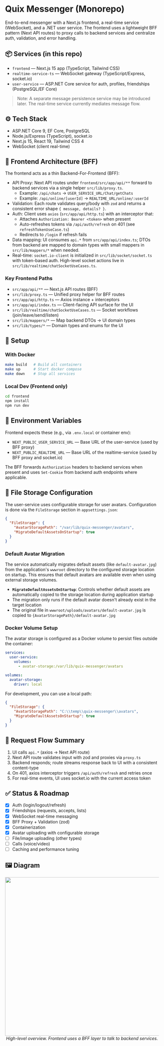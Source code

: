 # Quix Messenger (Monorepo)

End-to-end messenger with a Next.js frontend, a real-time service (WebSocket), and a .NET user service. The frontend uses a lightweight BFF pattern (Next API routes) to proxy calls to backend services and centralize auth, validation, and error handling.

## 📦 Services (in this repo)
- `frontend` — Next.js 15 app (TypeScript, Tailwind CSS)
- `realtime-service-ts` — WebSocket gateway (TypeScript/Express, socket.io)
- `user-service` — ASP.NET Core service for auth, profiles, friendships (PostgreSQL/EF Core)

> Note: A separate message persistence service may be introduced later. The real-time service currently mediates message flow.

## ⚙️ Tech Stack
- ASP.NET Core 9, EF Core, PostgreSQL
- Node.js/Express (TypeScript), socket.io
- Next.js 15, React 19, Tailwind CSS 4
- WebSocket (client real-time)

## 🧠 Frontend Architecture (BFF)

The frontend acts as a thin Backend-For-Frontend (BFF):

- API Proxy: Next API routes under `frontend/src/app/api/**` forward to backend services via a single helper `src/lib/proxy.ts`.
  - Example: `/api/chats` → `USER_SERVICE_URL/Chat/getChats`
  - Example: `/api/online/[userId]` → `REALTIME_URL/online/:userId`
- Validation: Each route validates query/body with `zod` and returns a consistent error shape `{ message, details? }`.
- Auth: Client uses `axios` (`src/app/api/http.ts`) with an interceptor that:
  - Attaches `Authorization: Bearer <token>` when present
  - Auto-refreshes tokens via `/api/auth/refresh` on 401 (see `refreshTokenUseCase.ts`)
  - Redirects to `/login` if refresh fails
- Data mapping: UI consumes `api.*` from `src/app/api/index.ts`; DTOs from backend are mapped to domain types with small mappers in `src/lib/mappers/*` when needed.
- Real-time: `socket.io-client` is initialized in `src/lib/socket/socket.ts` with token-based auth. High-level socket actions live in `src/lib/realtime/chatSocketUseCases.ts`.

### Key Frontend Paths
- `src/app/api/**` — Next.js API routes (BFF)
- `src/lib/proxy.ts` — Unified proxy helper for BFF routes
- `src/app/api/http.ts` — Axios instance + interceptors
- `src/app/api/index.ts` — Client-facing API surface for the UI
- `src/lib/realtime/chatSocketUseCases.ts` — Socket workflows (join/leave/send/listen)
- `src/lib/mappers/*` — Map backend DTOs → UI domain types
- `src/lib/types/*` — Domain types and enums for the UI

## 🔧 Setup

### With Docker
```bash
make build   # Build all containers
make up      # Start docker compose
make down    # Stop all services
```

### Local Dev (Frontend only)
```bash
cd frontend
npm install
npm run dev
```

## 🔐 Environment Variables

Frontend expects these (e.g., via `.env.local` or container env):

- `NEXT_PUBLIC_USER_SERVICE_URL` — Base URL of the user-service (used by BFF proxy)
- `NEXT_PUBLIC_REALTIME_URL` — Base URL of the realtime-service (used by BFF proxy and socket.io)

The BFF forwards `Authorization` headers to backend services when present and uses `Set-Cookie` from backend auth endpoints where applicable.

## 📁 File Storage Configuration

The user-service uses configurable storage for user avatars. Configuration is done via the `FileStorage` section in `appsettings.json`:

```json
{
  "FileStorage": {
    "AvatarStoragePath": "/var/lib/quix-messenger/avatars",
    "MigrateDefaultAssetsOnStartup": true
  }
}
```

### Default Avatar Migration

The service automatically migrates default assets (like `default-avatar.jpg`) from the application's `wwwroot` directory to the configured storage location on startup. This ensures that default avatars are available even when using external storage volumes.

- **`MigrateDefaultAssetsOnStartup`**: Controls whether default assets are automatically copied to the storage location during application startup
- The migration only runs if the default avatar doesn't already exist in the target location
- The original file in `wwwroot/uploads/avatars/default-avatar.jpg` is copied to `{AvatarStoragePath}/default-avatar.jpg`

### Docker Volume Setup

The avatar storage is configured as a Docker volume to persist files outside the container:

```yaml
services:
  user-service:
    volumes:
      - avatar-storage:/var/lib/quix-messenger/avatars

volumes:
  avatar-storage:
    driver: local
```

For development, you can use a local path:
```json
{
  "FileStorage": {
    "AvatarStoragePath": "C:\\temp\\quix-messenger\\avatars",
    "MigrateDefaultAssetsOnStartup": true
  }
}
```

## 🧭 Request Flow Summary
1) UI calls `api.*` (axios → Next API route)
2) Next API route validates input with zod and proxies via `proxy.ts`
3) Backend responds; route streams response back to UI with a consistent content-type
4) On 401, axios interceptor triggers `/api/auth/refresh` and retries once
5) For real-time events, UI uses socket.io with the current access token

## ✅ Status & Roadmap
- [x] Auth (login/logout/refresh)
- [x] Friendships (requests, accepts, lists)
- [x] WebSocket real-time messaging
- [x] BFF Proxy + Validation (zod)
- [x] Containerization
- [x] Avatar uploading with configurable storage
- [ ] File/image uploading (other types)
- [ ] Calls (voice/video)
- [ ] Caching and performance tuning

## 🖼️ Diagram
<p align="center">
  <img src="https://github.com/user-attachments/assets/d7510037-0e1a-4b47-9570-60c7ea91e057" width="520"/>
  <br/>
  <em>High-level overview. Frontend uses a BFF layer to talk to backend services.</em>
  
</p>
